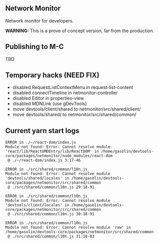 ## Network Monitor
Network monitor for developers.

**WARNING:** This is a prove of concept version, far from the production.

## Publishing to M-C
TBD

## Temporary hacks (NEED FIX)

* disabled RequestListContextMenu in request-list-content
* disabled connectTimeline in netmonitor-controller
* disabled Editor in properties-view
* disabled MDNLink (use gDevTools)
* move devtools/client/shared to netmonitor/src/shared/client/
* move devtools/shared/ to netmonitor/src/shared/common/

## Current yarn start logs

```
ERROR in ./~/react-dom/index.js
Module not found: Error: Cannot resolve module 'react/lib/ReactUMDEntry/lib/ReactDOM' in /home/gasolin/devtools-core/packages/netmonitor/node_modules/react-dom
 @ ./~/react-dom/index.js 3:17-46

ERROR in ./src/shared/common/l10n.js
Module not found: Error: Cannot resolve module 'devtools/shared/locales' in /home/gasolin/devtools-core/packages/netmonitor/src/shared/common
 @ ./src/shared/common/l10n.js 29:18-91

ERROR in ./src/shared/common/l10n.js
Module not found: Error: Cannot resolve module 'devtools/client/locales' in /home/gasolin/devtools-core/packages/netmonitor/src/shared/common
 @ ./src/shared/common/l10n.js 30:18-91

ERROR in ./src/shared/common/l10n.js
Module not found: Error: Cannot resolve module 'raw' in /home/gasolin/devtools-core/packages/netmonitor/src/shared/common
 @ ./src/shared/common/l10n.js 31:18-83
```
